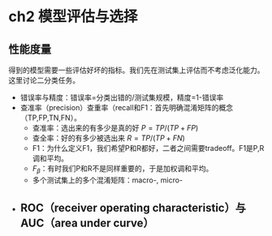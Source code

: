 # ch2 模型评估与选择

## 性能度量

得到的模型需要一些评估好坏的指标。我们先在测试集上评估而不考虑泛化能力。  
这里讨论二分类任务。
- 错误率与精度：错误率=分类出错的/测试集规模，精度=1-错误率    
- 查准率（precision）查重率（recall和F1：首先明确混淆矩阵的概念（TP,FP,TN,FN）。  
	- 查准率：选出来的有多少是真的好 $P = TP/(TP+FP)$  
	- 查全率：好的有多少被选出来 $R=TP/(TP+FN)$
	- F1：为什么定义F1，我们希望P和R都好，二者之间需要tradeoff。F1是P,R调和平均。
	- $F_\beta$：有时我们P和R不是同样重要的，于是加权调和平均。   
	- 多个测试集上的多个混淆矩阵：macro-, micro-
- ROC（receiver operating characteristic）与AUC（area under curve）  
	- 

